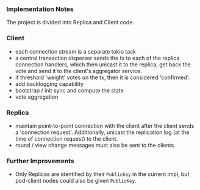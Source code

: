 ### Implementation Notes
The project is divided into Replica and Client code. 

### Client
- each connection stream is a separate tokio task
- a central transaction disperser sends the tx to each of the replica connection handlers, which then unicast it to the replica, get back the vote and send it to the client's aggregator service.
- if threshold 'weight' votes on the tx, then it is considered 'confirmed'.
- add backlogging capability
- bootstrap / init sync and compute the state
- vote aggregation

### Replica
- maintain point-to-point connection with the client after the client sends a 'connection request'. Additionally, unicast the replication log (at the time of connection request) to the client.
- round / view change messages must also be sent to the clients.

### Further Improvements
- Only Replicas are identified by their `PublicKey` in the current impl, but pod-client nodes could also be given `PublicKey`. 